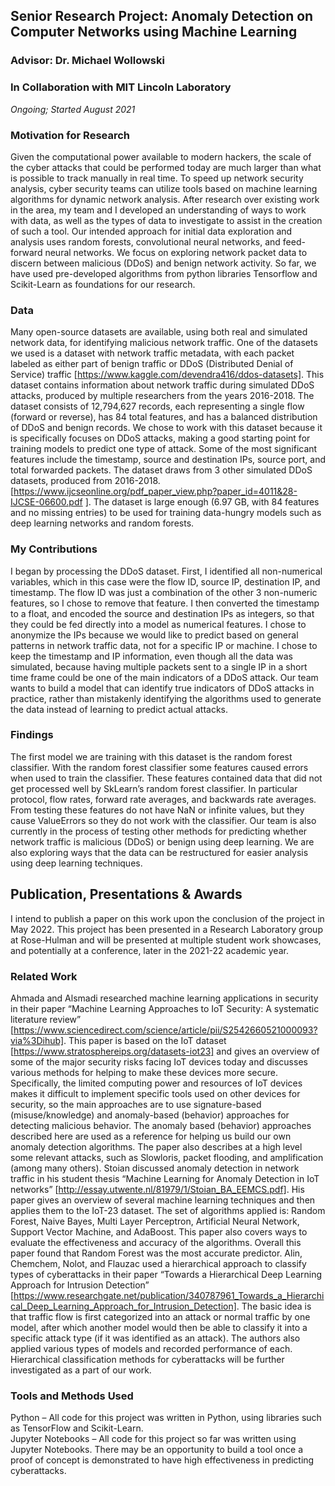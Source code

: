 ## Senior Research Project: Anomaly Detection on Computer Networks using Machine Learning
### Advisor: Dr. Michael Wollowski
### In Collaboration with MIT Lincoln Laboratory
*Ongoing; Started August 2021*

### Motivation for Research
Given the computational power available to modern hackers, the scale of the cyber attacks that could be performed today are much larger than what is possible to track manually in real time. To speed up network security analysis, cyber security teams can utilize tools based on machine learning algorithms for dynamic network analysis. 
After research over existing work in the area, my team and I developed an understanding of ways to work with data, as well as the types of data to investigate to assist in the creation of such a tool. Our intended approach for initial data exploration and analysis uses random forests, convolutional neural networks, and feed-forward neural networks. We focus on exploring network packet data to discern between malicious (DDoS) and benign network activity. So far, we have used pre-developed algorithms from python libraries Tensorflow and Scikit-Learn as foundations for our research.

### Data
Many open-source datasets are available, using both real and simulated network data, for identifying malicious network traffic. One of the datasets we used is a dataset with network traffic metadata, with each packet labeled as either part of benign traffic or DDoS (Distributed Denial of Service) traffic [https://www.kaggle.com/devendra416/ddos-datasets]. This dataset contains information about network traffic during simulated DDoS attacks, produced by multiple researchers from the years 2016-2018. The dataset consists of 12,794,627 records, each representing a single flow (forward or reverse), has 84 total features, and has a balanced distribution of DDoS and benign records. 
We chose to work with this dataset because it is specifically focuses on DDoS attacks, making a good starting point for training models to predict one type of attack. Some of the most significant features include the timestamp, source and destination IPs, source port, and total forwarded packets. The dataset draws from 3 other simulated DDoS datasets, produced from 2016-2018. [https://www.ijcseonline.org/pdf_paper_view.php?paper_id=4011&28-IJCSE-06600.pdf ]. The dataset is large enough (6.97 GB, with 84 features and no missing entries) to be used for training data-hungry models such as deep learning networks and random forests.

### My Contributions
I began by processing the DDoS dataset. First, I identified all non-numerical variables, which in this case were the flow ID, source IP, destination IP, and timestamp. The flow ID was just a combination of the other 3 non-numeric features, so I chose to remove that feature. I then converted the timestamp to a float, and encoded the source and destination IPs as integers, so that they could be fed directly into a model as numerical features. I chose to anonymize the IPs because we would like to predict based on general patterns in network traffic data, not for a specific IP or machine. I chose to keep the timestamp and IP information, even though all the data was simulated, because having multiple packets sent to a single IP in a short time frame could be one of the main indicators of a DDoS attack. Our team wants to build a model that can identify true indicators of DDoS attacks in practice, rather than mistakenly identifying the algorithms used to generate the data instead of learning to predict actual attacks. 

### Findings
The first model we are training with this dataset is the random forest classifier. With the random forest classifier some features caused errors when used to train the classifier. These features contained data that did not get processed well by SkLearn’s random forest classifier. In particular protocol, flow rates, forward rate averages, and backwards rate averages. From testing these features do not have NaN or infinite values, but they cause ValueErrors so they do not work with the classifier.
Our team is also currently in the process of testing other methods for predicting whether network traffic is malicious (DDoS) or benign using deep learning. We are also exploring ways that the data can be restructured for easier analysis using deep learning techniques. 

## Publication, Presentations & Awards
I intend to publish a paper on this work upon the conclusion of the project in May 2022. This project has been presented in a Research Laboratory group at Rose-Hulman and will be presented at multiple student work showcases, and potentially at a conference, later in the 2021-22 academic year.

### Related Work
Ahmada and Alsmadi researched machine learning applications in security in their paper “Machine Learning Approaches to IoT Security: A systematic literature review” [https://www.sciencedirect.com/science/article/pii/S2542660521000093?via%3Dihub]. This paper is based on the IoT dataset [https://www.stratosphereips.org/datasets-iot23] and gives an overview of some of the major security risks facing IoT devices today and discusses various methods for helping to make these devices more secure. Specifically, the limited computing power and resources of IoT devices makes it difficult to implement specific tools used on other devices for security, so the main approaches are to use signature-based (misuse/knowledge) and anomaly-based (behavior) approaches for detecting malicious behavior. The anomaly based (behavior) approaches described here are used as a reference for helping us build our own anomaly detection algorithms. The paper also describes at a high level some relevant attacks, such as Slowloris, packet flooding, and amplification (among many others). 
Stoian discussed anomaly detection in network traffic in his student thesis “Machine Learning for Anomaly Detection in IoT networks” [http://essay.utwente.nl/81979/1/Stoian_BA_EEMCS.pdf]. His paper gives an overview of several machine learning techniques and then applies them to the IoT-23 dataset. The set of algorithms applied is: Random Forest, Naive Bayes, Multi Layer Perceptron, Artificial Neural Network, Support Vector Machine, and AdaBoost. This paper also covers ways to evaluate the effectiveness and accuracy of the algorithms. Overall this paper found that Random Forest was the most accurate predictor.
Alin, Chemchem, Nolot, and Flauzac used a hierarchical approach to classify types of cyberattacks in their paper “Towards a Hierarchical Deep Learning Approach for Intrusion Detection” [https://www.researchgate.net/publication/340787961_Towards_a_Hierarchical_Deep_Learning_Approach_for_Intrusion_Detection]. The basic idea is that traffic flow is first categorized into an attack or normal traffic by one model, after which another model would then be able to classify it into a specific attack type (if it was identified as an attack). The authors also applied various types of models and recorded performance of each. Hierarchical classification methods for cyberattacks will be further investigated as a part of our work. 

### Tools and Methods Used
Python – All code for this project was written in Python, using libraries such as TensorFlow and Scikit-Learn. <br>
Jupyter Notebooks – All code for this project so far was written using Jupyter Notebooks. There may be an opportunity to build a tool once a proof of concept is demonstrated to have high effectiveness in predicting cyberattacks. <br>
